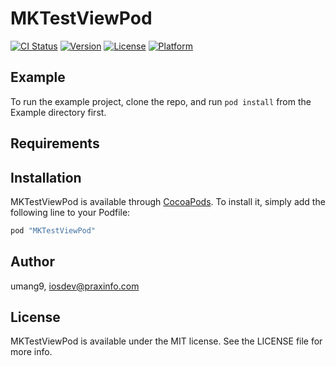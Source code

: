 # MKTestViewPod

[![CI Status](http://img.shields.io/travis/umang9/MKTestViewPod.svg?style=flat)](https://travis-ci.org/umang9/MKTestViewPod)
[![Version](https://img.shields.io/cocoapods/v/MKTestViewPod.svg?style=flat)](http://cocoapods.org/pods/MKTestViewPod)
[![License](https://img.shields.io/cocoapods/l/MKTestViewPod.svg?style=flat)](http://cocoapods.org/pods/MKTestViewPod)
[![Platform](https://img.shields.io/cocoapods/p/MKTestViewPod.svg?style=flat)](http://cocoapods.org/pods/MKTestViewPod)

## Example

To run the example project, clone the repo, and run `pod install` from the Example directory first.

## Requirements

## Installation

MKTestViewPod is available through [CocoaPods](http://cocoapods.org). To install
it, simply add the following line to your Podfile:

```ruby
pod "MKTestViewPod"
```

## Author

umang9, iosdev@praxinfo.com

## License

MKTestViewPod is available under the MIT license. See the LICENSE file for more info.
